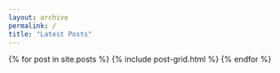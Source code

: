 ```yaml
---
layout: archive
permalink: /
title: "Latest Posts"
---
```



<div class="tiles">
	{% for post in site.posts %}
		{% include post-grid.html %}
	{% endfor %}
</div><!-- /.tiles -->

